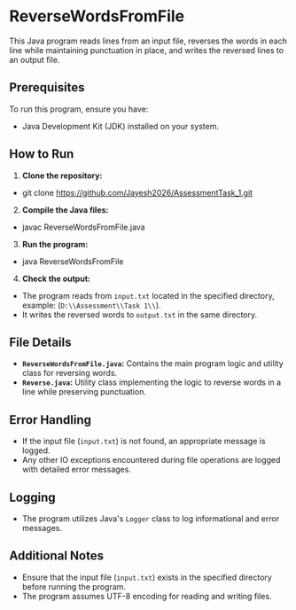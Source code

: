 # ReverseWordsFromFile

This Java program reads lines from an input file, reverses the words in each line while maintaining punctuation in place, and writes the reversed lines to an output file.

## Prerequisites

To run this program, ensure you have:

- Java Development Kit (JDK) installed on your system.

## How to Run

1. **Clone the repository:** 
- git clone https://github.com/Jayesh2026/AssessmentTask_1.git

2. **Compile the Java files:**
- javac ReverseWordsFromFile.java

3. **Run the program:**
- java ReverseWordsFromFile

4. **Check the output:**
- The program reads from `input.txt` located in the specified directory, example: (`D:\\Assessment\\Task 1\\`).
- It writes the reversed words to `output.txt` in the same directory.

## File Details

- **`ReverseWordsFromFile.java`:** Contains the main program logic and utility class for reversing words.
- **`Reverse.java`:** Utility class implementing the logic to reverse words in a line while preserving punctuation.

## Error Handling

- If the input file (`input.txt`) is not found, an appropriate message is logged.
- Any other IO exceptions encountered during file operations are logged with detailed error messages.

## Logging

- The program utilizes Java's `Logger` class to log informational and error messages.

## Additional Notes

- Ensure that the input file (`input.txt`) exists in the specified directory before running the program.
- The program assumes UTF-8 encoding for reading and writing files.

